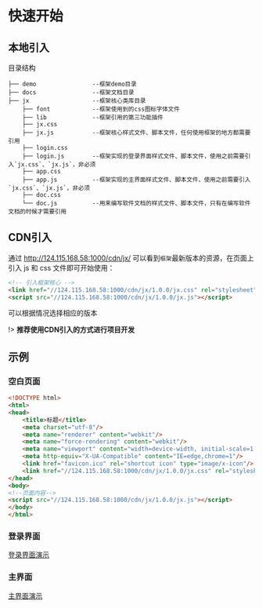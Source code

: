 # 快速开始

## 本地引入

目录结构

```tree
├── demo                --框架demo目录
├── docs                --框架文档目录
├── jx                  --框架核心类库目录
    ├── font            --框架使用到的css图标字体文件
    ├── lib             --框架引用的第三功能插件
    ├── jx.css          
    ├── jx.js           --框架核心样式文件、脚本文件，任何使用框架的地方都需要引用
    ├── login.css       
    ├── login.js        --框架实现的登录界面样式文件、脚本文件，使用之前需要引入`jx.css`、`jx.js`，非必须
    ├── app.css         
    ├── app.js          --框架实现的主界面样式文件、脚本文件，使用之前需要引入`jx.css`、`jx.js`，非必须
    ├── doc.css         
    └── doc.js          --用来编写软件文档的样式文件、脚本文件，只有在编写软件文档的时候才需要引用
```


## CDN引入

通过 http://124.115.168.58:1000/cdn/jx/ 可以看到`框架`最新版本的资源，在页面上引入 js 和 css 文件即可开始使用：

```html
<!-- 引入框架核心 -->
<link href="//124.115.168.58:1000/cdn/jx/1.0.0/jx.css" rel="stylesheet">
<script src="//124.115.168.58:1000/cdn/jx/1.0.0/jx.js"></script>
```
可以根据情况选择相应的版本

!> **推荐使用CDN引入的方式进行项目开发**

## 示例

### 空白页面

```html
<!DOCTYPE html>
<html>
<head>
    <title>标题</title>
    <meta charset="utf-8"/>
    <meta name="renderer" content="webkit"/>
    <meta name="force-rendering" content="webkit"/>
    <meta name="viewport" content="width=device-width, initial-scale=1.0"/>
    <meta http-equiv="X-UA-Compatible" content="IE=edge,chrome=1"/>
    <link href="favicon.ico" rel="shortcut icon" type="image/x-icon"/>
    <link href="//124.115.168.58:1000/cdn/jx/1.0.0/jx.css" rel="stylesheet"/>
</head>
<body>
<!--页面内容-->
<script src="//124.115.168.58:1000/cdn/jx/1.0.0/jx.js"></script>
</body>
</html>
```

### 登录界面

[登录界面演示](demo/login.html)
 
### 主界面

[主界面演示](demo/index.html)
